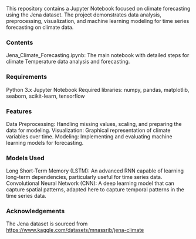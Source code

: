 This repository contains a Jupyter Notebook focused on climate forecasting using the Jena dataset. 
The project demonstrates data analysis, preprocessing, visualization, and machine learning modeling for time series forecasting on climate data.


### Contents

Jena_Climate_Forecasting.ipynb: The main notebook with detailed steps for climate Temperature data analysis and forecasting.


### Requirements

Python 3.x
Jupyter Notebook
Required libraries: numpy, pandas, matplotlib, seaborn, scikit-learn, tensorflow 


### Features

Data Preprocessing: Handling missing values, scaling, and preparing the data for modeling.
Visualization: Graphical representation of climate variables over time.
Modeling: Implementing and evaluating machine learning models for forecasting.


### Models Used

Long Short-Term Memory (LSTM): An advanced RNN capable of learning long-term dependencies, particularly useful for time series data.
Convolutional Neural Network (CNN): A deep learning model that can capture spatial patterns, adapted here to capture temporal patterns in the time series data.


### Acknowledgements

The Jena dataset is sourced from https://www.kaggle.com/datasets/mnassrib/jena-climate
